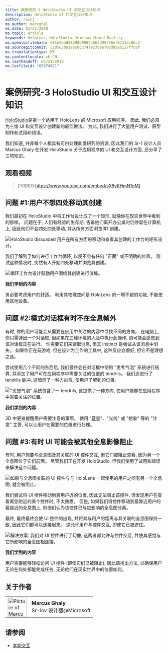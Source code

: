 ```yaml
---
title: 案例研究-3 HoloStudio UI 和交互设计知识
description: HoloStudio UI 和交互设计知识
author: rwinj
ms.author: marcghal
ms.date: 03/21/2018
ms.topic: article
keywords: HoloLens、HoloStudio、Windows Mixed Reality
ms.openlocfilehash: e01e2ea888398e9982b56fd95f90ef0731ec6bc2
ms.sourcegitcommit: c20563b8195c0c374a927b96708d958b127ffc8f
ms.translationtype: MT
ms.contentlocale: zh-CN
ms.lasthandoff: 05/21/2019
ms.locfileid: "65974821"
---
```

# <a name="case-study---3-holostudio-ui-and-interaction-design-learnings"></a>案例研究-3 HoloStudio UI 和交互设计知识

[HoloStudio](https://www.youtube.com/watch?v=BRIJG0x_We8)是第一个适用于 HoloLens 的 Microsoft 应用程序。 因此, 我们必须为三维 UI 和交互设计创建新的最佳做法。 为此, 我们进行了大量用户测试、原型制作和试用和错误。

我们知道, 并非每个人都具有可供处理此类研究的资源, 因此我们的 Sr-1 设计人员 Marcus Ghaly 在开发 HoloStudio 关于应用程序的 UI 和交互设计方面, 还分享了三项知识。

## <a name="watch-the-video"></a>观看视频

>[!VIDEO https://www.youtube.com/embed/sX6yKHmN1qM]

## <a name="problem-1-people-didnt-want-to-move-around-their-creations"></a>问题 #1:用户不想四处移动其创建

我们最初在 HoloStudio 中将工作台设计成了一个矩形, 就像你在现实世界中看到的那样。 问题在于, 人们有经验的生存期, 告诉他们离开办公桌时仍停留在计算机上, 因此他们不会四处四处移动, 并从所有方面浏览3D 创建。

![HoloStudio dissuaded 用户在所有方面的移动和查看其创建的工作台的矩形设计。](images/rectangular-workbench-500px.jpg)

我们了解到了如何进行工作台循环, 以便不会有任何 "正面" 或不明确的位置。 测试这种情况时, 突然有人开始四处移动并浏览其创建。

![循环工作台设计鼓励用户围绕其创建进行演练。](images/circular-workbench-500px.jpg)

**我们学到的内容**

务必要考虑用户的舒适。 利用其物理空间是 HoloLens 的一项不错的功能, 不能使用其他设备。

## <a name="problem-2-modal-dialogs-are-sometimes-out-of-the-holographic-frame"></a>问题 #2:模式对话框有时不在全息帧外

有时, 你的用户可能会从需要在应用中关注的内容中寻找不同的方向。 在电脑上, 你只需弹出一个对话框, 但如果在三维环境的人脸中执行此操作, 则可能会感觉到该对话框正在进行。 你需要它们来读取消息, 但其 instinct 是尝试从该消息中消失。 如果你正在玩游戏, 但在设计为工作的工具中, 这种反应会很好, 但它不是理想之选。

尝试使用几个不同的东西后, 我们最终会在对话框中使用 "思考气泡" 系统进行结算, 并添加了用户可在应用程序中需要关注的位置的 tendrils。 我们还进行了 tendrils 脉冲, 这暗示了一种方向性, 使用户了解到的位置。

!["思想气泡" 系统包含了一 tendrils, 这提供了一种方向, 使用户能够在应用程序中需要关注的位置。](images/thought-bubble-500px.jpg)

**我们学到的内容**

3D 中更难提醒用户需要注意的事项。 使用 "[音量](spatial-sound.md)"、"光线" 或 "想象" 等的 "注意" 主管, 可以让用户在需要的位置进行处理。

## <a name="problem-3-sometimes-ui-can-get-blocked-by-other-holograms"></a>问题 #3:有时 UI 可能会被其他全息影像阻止

有时, 用户想要与全息图及其关联的 UI 控件交互, 但它们被阻止查看, 因为另一个全息图位于它们前面。 尽管我们正在开发 HoloStudio, 但我们使用了试用和错误来解决这个问题。

![如果与全息图关联的 UI 控件与与 HoloLens 一起使用的用户之间有另一个全息图, 就会被阻止。](images/ui-blocked-500px.jpg)

我们尝试将 UI 控件移动到离用户近的位置, 因此无法阻止该控件, 但发现用户在查看离您附近的某个控件时, 不太熟悉。 但是, 如果我们将控件移动到最靠近用户的最接近的全息图上, 则他们认为该控件已与应影响的全息图分离。

最终, 最终最终会使 UI 控件的出现, 并将其与用户的距离与其关联的全息图保持一致, 因此它们都可以连接起来。 这允许用户与控件交互, 即使它已被遮住。

![解决方案: 我们对 UI 控件进行了幻像, 这两者都允许与控件交互, 并使其感觉与它所影响的全息图相连接。](images/ghosting-ui-500px.jpg)

**我们学到的内容**

用户需要能够轻松访问 UI 控件 (即使它们已被阻止), 因此请找出方法, 以确保用户无论在何处都能完成任务, 无论他们在现实世界中的位置如何。

## <a name="about-the-author"></a>关于作者

<table style="border-collapse:collapse">
<tr>
<td style="border-style: none" width="60"><img alt="Picture of Marcus Ghaly" width="60" height="60" src="images/marcus-ghaly-200px.jpg"></td>
<td style="border-style: none"><b>Marcus Ghaly</b><br>Sr-iov 设计器@Microsoft</td>
</tr>
</table>

## <a name="see-also"></a>请参阅
* [本能交互](interaction-fundamentals.md)

 
